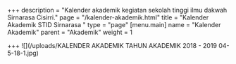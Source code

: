 +++
description = "Kalender akademik kegiatan sekolah tinggi ilmu dakwah Sirnarasa Cisirri."
page = "/kalender-akademik.html"
title = "Kalender Akademik STID Sirnarasa "
type = "page"
[menu.main]
name = "Kalender Akademik"
parent = "Akademik"
weight = 1

+++
![](/uploads/KALENDER AKADEMIK TAHUN AKADEMIK  2018 - 2019 04-5-18-1.jpg)